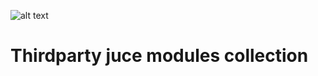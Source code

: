 ![alt text](https://raw.githubusercontent.com/kunitoki/juce-modules/master/planet-juce.png "Thirdparty Juce Modules")

# Thirdparty juce modules collection
